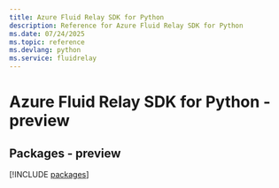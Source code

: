 ```yaml
---
title: Azure Fluid Relay SDK for Python
description: Reference for Azure Fluid Relay SDK for Python
ms.date: 07/24/2025
ms.topic: reference
ms.devlang: python
ms.service: fluidrelay
---
```

# Azure Fluid Relay SDK for Python - preview
## Packages - preview
[!INCLUDE [packages](fluid-relay-index.md)]